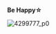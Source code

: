 
<!--
**middzwb/middzwb** is a ✨ _special_ ✨ repository because its `README.md` (this file) appears on your GitHub profile.

Here are some ideas to get you started:

- 🔭 I’m currently working on ...
- 🌱 I’m currently learning ...
- 👯 I’m looking to collaborate on ...
- 🤔 I’m looking for help with ...
- 💬 Ask me about ...
- 📫 How to reach me: ...
- 😄 Pronouns: ...
- ⚡ Fun fact: ...
-->

**Be Happy☆**

<!--
![kirin](70561872_p0.jpeg)
-->

<!--
![70561872_p0.jpeg](https://i.loli.net/2021/04/11/wa5APHBcITYV1pm.jpg)
![rika.png](https://i.loli.net/2021/04/11/oJTtklcPLZpbWH8.png)
![8092540_p0.jpg](https://i.loli.net/2021/05/15/Kp4Xw3aCsuUfAm9.jpg)
-->

![4299777_p0](https://i.loli.net/2021/05/15/8LovbZdsJVWI9j5.jpg)
